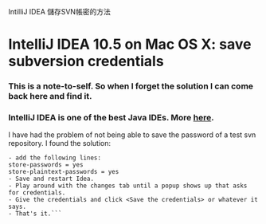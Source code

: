 IntilliJ IDEA 儲存SVN帳密的方法

# IntelliJ IDEA 10.5 on Mac OS X: save subversion credentials

### This is a note-to-self. So when I forget the solution I can come back here and find it.

### IntelliJ IDEA is one of the best Java IDEs. More [here](http://www.jetbrains.com/idea/).

I have had the problem of not being able to save the password of a test svn repository. I found the solution:

```- vi ~/.subversion_IDEA/servers
- add the following lines:
store-passwords = yes
store-plaintext-passwords = yes
- Save and restart Idea.
- Play around with the changes tab until a popup shows up that asks for credentials.
- Give the credentials and click <Save the credentials> or whatever it says.
- That's it.```
